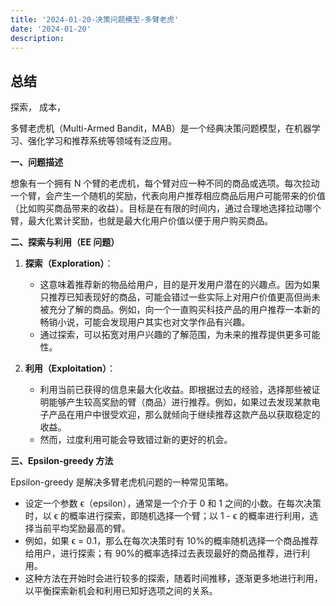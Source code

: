 ```yaml
---
title: '2024-01-20-决策问题模型-多臂老虎'
date: '2024-01-20'
description: 
---
```


## 总结

探索， 成本， 

<p>多臂老虎机（Multi-Armed Bandit，MAB）是一个经典决策问题模型，在机器学习、强化学习和推荐系统等领域有泛应用。</p>
<p><strong>一、问题描述</strong></p>
<p>想象有一个拥有 N 个臂的老虎机，每个臂对应一种不同的商品或选项。每次拉动一个臂，会产生一个随机的奖励，代表向用户推荐相应商品后用户可能带来的价值（比如购买商品带来的收益）。目标是在有限的时间内，通过合理地选择拉动哪个臂，最大化累计奖励，也就是最大化用户价值以便于用户购买商品。</p>
<p><strong>二、探索与利用（EE 问题）</strong></p>
<ol>
<li><p><strong>探索（Exploration）</strong>：</p>
<ul>
<li>这意味着推荐新的物品给用户，目的是开发用户潜在的兴趣点。因为如果只推荐已知表现好的商品，可能会错过一些实际上对用户价值更高但尚未被充分了解的商品。例如，向一个一直购买科技产品的用户推荐一本新的畅销小说，可能会发现用户其实也对文学作品有兴趣。</li>
<li>通过探索，可以拓宽对用户兴趣的了解范围，为未来的推荐提供更多可能性。</li>
</ul>
</li>
<li><p><strong>利用（Exploitation）</strong>：</p>
<ul>
<li>利用当前已获得的信息来最大化收益。即根据过去的经验，选择那些被证明能够产生较高奖励的臂（商品）进行推荐。例如，如果过去发现某款电子产品在用户中很受欢迎，那么就倾向于继续推荐这款产品以获取稳定的收益。</li>
<li>然而，过度利用可能会导致错过新的更好的机会。</li>
</ul>
</li>
</ol>
<p><strong>三、Epsilon-greedy 方法</strong></p>
<p>Epsilon-greedy 是解决多臂老虎机问题的一种常见策略。</p>
<ul>
<li>设定一个参数 ϵ（epsilon），通常是一个介于 0 和 1 之间的小数。在每次决策时，以 ϵ 的概率进行探索，即随机选择一个臂；以 1 - ϵ 的概率进行利用，选择当前平均奖励最高的臂。</li>
<li>例如，如果 ϵ &#x3D; 0.1，那么在每次决策时有 10%的概率随机选择一个商品推荐给用户，进行探索；有 90%的概率选择过去表现最好的商品推荐，进行利用。</li>
<li>这种方法在开始时会进行较多的探索，随着时间推移，逐渐更多地进行利用，以平衡探索新机会和利用已知好选项之间的关系。</li>
</ul>
